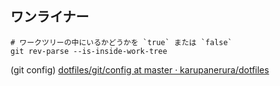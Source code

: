 ## ワンライナー

```
# ワークツリーの中にいるかどうかを `true` または `false`
git rev-parse --is-inside-work-tree
```

(git config)
[dotfiles/git/config at master · karupanerura/dotfiles](https://github.com/karupanerura/dotfiles/blob/master/git/config#L62)